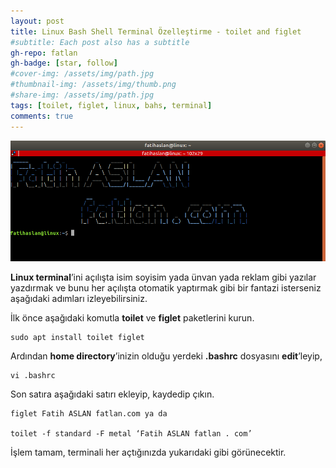 ```yaml
---
layout: post
title: Linux Bash Shell Terminal Özelleştirme - toilet and figlet
#subtitle: Each post also has a subtitle
gh-repo: fatlan
gh-badge: [star, follow]
#cover-img: /assets/img/path.jpg
#thumbnail-img: /assets/img/thumb.png
#share-img: /assets/img/path.jpg
tags: [toilet, figlet, linux, bahs, terminal]
comments: true
---
```

![Crepe](assets/img/toilet-figlet/tandfi01.png)

**Linux terminal**’ini açılışta isim soyisim yada ünvan yada reklam gibi yazılar yazdırmak ve bunu her açılışta otomatik yaptırmak gibi bir fantazi isterseniz aşağıdaki adımları izleyebilirsiniz.

İlk önce aşağıdaki komutla **toilet** ve **figlet** paketlerini kurun.

~~~
sudo apt install toilet figlet
~~~

Ardından **home directory**’inizin olduğu yerdeki **.bashrc** dosyasını **edit**’leyip,

~~~
vi .bashrc
~~~

Son satıra aşağıdaki satırı ekleyip, kaydedip çıkın.

~~~
figlet Fatih ASLAN fatlan.com ya da

toilet -f standard -F metal ‘Fatih ASLAN fatlan . com’
~~~

İşlem tamam, terminali her açtığınızda yukarıdaki gibi görünecektir.